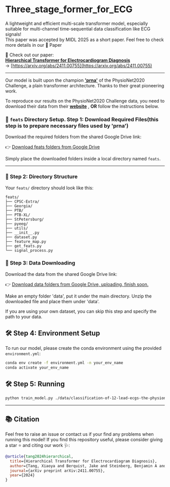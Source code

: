 # Three_stage_former_for_ECG

A lightweight and efficient multi-scale transformer model, especially suitable for multi-channel time-sequential data classification like ECG signals!  
This paper was accepted by MIDL 2025 as a short paper. Feel free to check more details in our 📄 Paper

📌 Check out our paper:  
**[Hierarchical Transformer for Electrocardiogram Diagnosis](https://arxiv.org/abs/2411.00755)**  
→ [https://arxiv.org/abs/2411.00755](https://arxiv.org/abs/2411.00755)

---
Our model is built upon the champion **['prna'](https://www.cinc.org/archives/2020/pdf/CinC2020-107.pdf)** of the PhysioNet2020 Challenge, a plain transformer architecture. Thanks to their great pioneering work.

To reproduce our results on the PhysioNet2020 Challenge data, you need to download their data from their **[website](https://moody-challenge.physionet.org/2020/)** , **OR** follow the instructions below.

### 📁 `feats` Directory Setup. Step 1: Download Required Files(this step is to prepare necessary files used by 'prna')

Download the required folders from the shared Google Drive link:

👉 [Download feats folders from Google Drive](https://drive.google.com/drive/folders/1XWfkR159jWJCcC6jJ9DQECq4XV-of8JG?usp=sharing)

Simply place the downloaded folders inside a local directory named `feats`.

---

### 📂 Step 2: Directory Structure

Your `feats/` directory should look like this:
```text
feats/
├── CPSC-Extra/
├── Georgia/
├── PTB/
├── PTB-XL/
├── StPetersburg/
├── pyeeg/
├── utils/
├── __init__.py
├── dataset.py
├── feature_map.py
├── get_feats.py
└── signal_process.py
```
### 📂 Step 3: Data Downloading
Download the data from the shared Google Drive link:

👉 [Download data folders from Google Drive, uploading, finish soon.]()

Make an empty folder 'data', put it under the main directory. Unzip the downloaded file and place them under 'data'.

If you are using your own dataset, you can skip this step and specify the path to your data. 

## 🛠 Step 4: Environment Setup

To run our model, please create the conda environment using the provided `environment.yml`:

```bash
conda env create -f environment.yml -n your_env_name
conda activate your_env_name
```
## 🛠 Step 5:  Running
```bash
python train_model.py ./data/classification-of-12-lead-ecgs-the-physionetcomputing-in-cardiology-challenge-2020-1.0.2/training path_to_your_output
```

---
## 📚 Citation

Feel free to raise an issue or contact us if your find any problems when running this model!
If you find this repository useful, please consider giving a star ⭐ and citing our work 🩺:

```bibtex
@article{tang2024hierarchical,
  title={Hierarchical Transformer for Electrocardiogram Diagnosis},
  author={Tang, Xiaoya and Berquist, Jake and Steinberg, Benjamin A and Tasdizen, Tolga},
  journal={arXiv preprint arXiv:2411.00755},
  year={2024}
}
